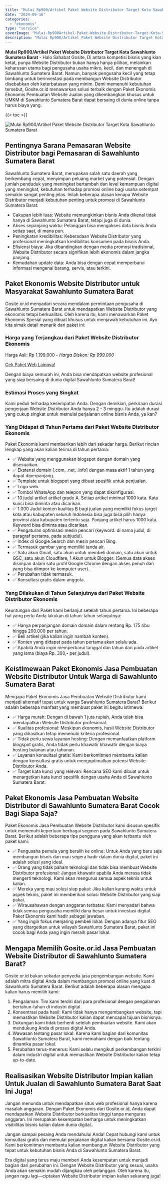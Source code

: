 ```yaml
---
title: "Mulai Rp900/Artikel Paket Website Distributor Target Kota Sawahlunto Sumatera Barat"
date: "2024-09-16"
categories: 
  - "ekonomis"
type: "service"
coverImage: "Mulai-Rp900Artikel-Paket-Website-Distributor-Target-Kota-Sawahlunto-Sumatera-Barat.png"
description: "Mulai Rp900/Artikel Paket Website Distributor Target Kota Sawahlunto Sumatera Barat. Era digital yang terus maju memberi Anda kesempatan untuk menjadi bagian..."
---
```


**Mulai Rp900/Artikel Paket Website Distributor Target Kota Sawahlunto Sumatera Barat** - Halo Sahabat Gosite, Di antara kompetisi bisnis yang kian ketat, punya Website Distributor bukan hanya hanya pilihan, melainkan keharusan utama bagi pengusaha usaha mikro, kecil, dan menengah di Sawahlunto Sumatera Barat. Namun, banyak pengusaha kecil yang tetap bimbang untuk berinvestasi pada membangun Website Distributor disebabkan oleh keterbatasan yang minim. Demi memenuhi kebutuhan tersebut, Gosite.or.id menawarkan solusi terbaik dengan Paket Ekonomis Ekonomis Pembuatan Website Jualan yang dikembangkan khusus untuk UMKM di Sawahlunto Sumatera Barat dapat bersaing di dunia online tanpa harus biaya yang.

{{< toc >}}

![Mulai Rp900/Artikel Paket Website Distributor Target Kota Sawahlunto Sumatera Barat](/images/ekonomis/Mulai-Rp900Artikel-Paket-Website-Distributor-Target-Kota-Sawahlunto-Sumatera-Barat.png)

## Pentingnya Sarana Pemasaran Website Distributor bagi Pemasaran di Sawahlunto Sumatera Barat

Sawahlunto Sumatera Barat, merupakan salah satu daerah yang berkembang cepat, menyimpan peluang market yang potensial. Dengan jumlah penduduk yang meningkat bertambah dan level kemampuan digital yang meningkat, kebutuhan terhadap promosi online bagi usaha setempat semakin sangat penting jelas. Inilah beberapa alasan kenapa Website Distributor menjadi kebutuhan penting untuk promosi di Sawahlunto Sumatera Barat:

- Cakupan lebih luas: Website memungkinkan bisnis Anda dikenal tidak hanya di Sawahlunto Sumatera Barat, tetapi juga di dunia.
- Akses sepanjang waktu: Pelanggan bisa mengakses data bisnis Anda setiap saat, di mana pun.
- Peningkatan kredibilitas: Keberadaan Website Distributor yang profesional meningkatkan kredibilitas konsumen pada bisnis Anda.
- Efisiensi biaya: Jika dibandingkan dengan media promosi tradisional, Website Distributor secara signifikan lebih ekonomis dalam jangka panjang.
- Kemudahan update data: Anda bisa dengan cepat memperbarui informasi mengenai barang, servis, atau terkini.

## Paket Ekonomis Website Distributor untuk Masyarakat Sawahlunto Sumatera Barat

Gosite.or.id menyadari secara mendalam permintaan pengusaha di Sawahlunto Sumatera Barat untuk mendapatkan Website Distributor yang ekonomis tetapi berkualitas. Oleh karena itu, kami menawarkan Paket Ekonomis Spesial yang dibuat khusus untuk menjawab kebutuhan ini. Ayo kita simak detail menarik dari paket ini:

### Harga yang Terjangkau dari Paket Website Distributor Ekonomis

<a class="cta-button">Harga Asli: Rp 1.199.000 - <em>Harga Diskon: Rp 999.000</em></a>

<a href="/jasa-web/" class="cta-button">Cek Paket Web Lainnya!</a>

Dengan biaya semurah ini, Anda bisa mendapatkan website profesional yang siap bersaing di dunia digital Sawahlunto Sumatera Barat!

### Estimasi Proses yang Singkat

Kami peduli terhadap kesempatan Anda. Dengan demikian, perkiraan durasi pengerjaan Website Distributor Anda hanya 2 - 3 minggu. Itu adalah durasi yang cukup singkat untuk memulai perjalanan online bisnis Anda, ya kan?

### Yang Didapat di Tahun Pertama dari Paket Website Distributor Ekonomis

Paket Ekonomis kami memberikan lebih dari sekadar harga. Berikut rincian lengkap yang akan kalian terima di tahun pertama:

- ✅ Website yang menggunakan blogspot dengan domain yang disesuaikan.
- ✅ Ekstensi domain \[.com, .net, .info\] dengan masa aktif 1 tahun yang dapat diperpanjang.
- ✅ Template untuk blogspot yang dibuat spesifik untuk penjualan.
- ✅ Logo web.
- ✅ Tombol WhatsApp dan telepon yang dapat dikonfigurasi.
- ✅ 10 judul artikel artikel grade A. Setiap artikel minimal 1000 kata. Kata kunci bisa diminta atau dicarikan.
- ✅ 1.000 Judul konten kualitas B bagi jualan yang memiliki fokus target kota atau kabupaten seluruh Indonesia bisa juga bisa pilih hanya provinsi atau kabupaten tertentu saja. Panjang artikel harus 1000 kata. Keyword bisa diminta atau dicarikan.
- ✅ Pengaturan optimisasi mesin pencari (keyword: di nama judul, di paragraf pertama, pada subjudul).
- ✅ Index di Google Search dan mesin pencari Bing.
- ✅ Termasuk gambar yang memiliki tanda air.
- ✅ Satu akun Gmail, satu akun untuk membeli domain, satu akun untuk GSC, satu akun Cloudflare, 1 Akun untuk Blogger. (Semua data akses disimpan dalam satu profil Google Chrome dengan akses penuh dan yang bisa diimpor ke komputer user).
- ✅ Perubahan tidak termasuk.
- ✅ Konsultasi gratis dalam anggota.

### Yang Dilakukan di Tahun Selanjutnya dari Paket Website Distributor Ekonomis

Keuntungan dari Paket kami berlanjut setelah tahun pertama. Ini beberapa hal yang perlu Anda lakukan di tahun-tahun selanjutnya:

- ✅ Hanya perpanjangan domain domain dalam rentang Rp. 175 ribu hingga 200.000 per tahun.
- ✅ Beli artikel (jika kalian ingin nambah konten).
- ✅ Konten yang didapat pada tahun pertama akan selalu ada.
- ✅ Apabila Anda ingin memperbarui tanggal dan tahun dan pada artikel yang lama (biaya Rp. 300,- per judul).

## Keistimewaan Paket Ekonomis Jasa Pembuatan Website Distributor Untuk Warga di Sawahlunto Sumatera Barat

Mengapa Paket Ekonomis Jasa Pembuatan Website Distributor kami menjadi alternatif tepat untuk warga Sawahlunto Sumatera Barat? Berikut adalah beberapa manfaat yang membuat paket ini begitu istimewa:

- ✅ Harga murah: Dengan di bawah 1 juta rupiah, Anda telah bisa mendapatkan Website Distributor profesional.
- ✅ Kualitas profesional: Meskipun ekonomis, hasil Website Distributor yang dihasilkan tetap memenuhi kriteria profesional.
- ✅ Tidak perlu sewa layanan hosting: Dengan memanfaatkan platform blogspot gratis, Anda tidak perlu khawatir khawatir dengan biaya hosting bulanan atau tahunan.
- ✅ Layanan konsultasi gratis: Kami berkomitmen membantu kalian dengan konsultasi gratis untuk mengoptimalkan potensi Website Distributor Anda.
- ✅ Target kata kunci yang relevan: Rencana SEO kami dibuat untuk menargetkan kata kunci spesifik dengan usaha Anda di Sawahlunto Sumatera Barat.

## Paket Ekonomis Jasa Pembuatan Website Distributor di Sawahlunto Sumatera Barat Cocok Bagi Siapa Saja?

Paket Ekonomis Jasa Pembuatan Website Distributor kami disusun spesifik untuk memenuhi keperluan berbagai segmen pada Sawahlunto Sumatera Barat. Berikut adalah beberapa tipe pengguna yang akan terbantu oleh paket kami:

- ✅ Pengusaha pemula yang beralih ke online: Untuk Anda yang baru saja membangun bisnis dan mau segera hadir dalam dunia digital, paket ini adalah solusi yang ideal.
- ✅ Orang yang tidak paham teknologi dan tidak bisa membuat Website Distributor profesional: Jangan khawatir apabila Anda merasa tidak mengerti teknologi. Kami akan mengurus semua aspek teknis untuk kalian.
- ✅ Mereka yang mau solusi siap pakai: Jika kalian kurang waktu untuk aspek teknis, paket ini memberikan solusi Website Distributor yang siap pakai.
- ✅ Wirausahawan dengan anggaran terbatas: Kami menyadari bahwa tidak semua pengusaha memiliki dana besar untuk investasi digital. Paket Ekonomis kami hadir sebagai jawaban.
- ✅ Yang ingin fokus menjaring pembeli lokal: Dengan adanya fitur SEO yang ditargetkan untuk wilayah Sawahlunto Sumatera Barat, paket ini cocok bagi Anda yang ingin meraih pasar lokal.

## Mengapa Memilih Gosite.or.id Jasa Pembuatan Website Distributor di Sawahlunto Sumatera Barat?

Gosite.or.id bukan sekadar penyedia jasa pengembangan website. Kami adalah mitra digital Anda dalam membangun promosi online yang kuat di Sawahlunto Sumatera Barat. Berikut adalah beberapa alasan mengapa kalian harus memilih kami:

1. Pengalaman: Tim kami terdiri dari para profesional dengan pengalaman bertahun-tahun di industri digital.
2. Konsentrasi pada hasil: Kami tidak hanya mengembangkan website, tapi memastikan Website Distributor kalian dapat mencapai tujuan bisnisnya.
3. Dukungan kami tidak berhenti setelah pembuatan website. Kami akan mendukung Anda di proses digital Anda.
4. Wawasan tentang pasar lokal: Karena kami bagian dari komunitas Sawahlunto Sumatera Barat, kami memahami dengan baik tentang dinamika pasar lokal.
5. Perubahan terus-menerus: Kami selalu mengikuti perkembangan terkini dalam industri digital untuk memastikan Website Distributor kalian tetap up-to-date.

## Realisasikan Website Distributor Impian kalian Untuk Jualan di Sawahlunto Sumatera Barat Saat Ini Juga!

Jangan menunda untuk mendapatkan situs web profesional hanya karena masalah anggaran. Dengan Paket Ekonomis dari Gosite.or.id, Anda dapat mendapatkan Website Distributor berkualitas tinggi tanpa menguras anggaran. Ini merupakan kesempatan berharga untuk meningkatkan visibilitas bisnis kalian dalam dunia digital..

Jangan sampai pesaing Anda mendahului Anda! Cepat hubungi kami untuk konsultasi gratis dan memulai perjalanan digital kalian bersama Gosite.or.id. Kami berkomitmen membantu kalian membangun Website Distributor yang tepat untuk kebutuhan bisnis Anda di Sawahlunto Sumatera Barat.

Era digital yang terus maju memberi Anda kesempatan untuk menjadi bagian dari perubahan ini. Dengan Website Distributor yang sesuai, usaha Anda akan semakin mudah dijangkau oleh pelanggan. Oleh karena itu, jangan ragu lagi—ciptakan Website Distributor impian kalian sekarang juga!